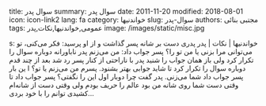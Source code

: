 title: سوال پدر
summary: سوال پدر
date: 2011-11-20
modified: 2018-08-01
icon:  icon-link2
lang: fa
category: خواندنیها
slug: سوال-پدر
authors: مجتبی بنائی
tags: عمومی,خواندنیها,نکات,پدر
image: /images/static/misc.jpg

s: خواندنیها | نکات | پدر پدری دست بر شانه پسر گذاشت و از او پرسید: فکر می‌کنی، تو می‌توانی مرا بزنی یا من تو را؟  پسر جواب داد: من می‌زنم  پدر ناباورانه دوباره سوال را تکرار کرد ولی باز‌‌ همان جواب را شنید  پدر با ناراحتی از کنار پسر رد شد   بعد از چند قدم دوباره سوال را تکرار کرد تا شاید جوابی بهتر بشنود.  پسرم من می‌زنم یا تو؟  ا ین بار پسر جواب داد شما می‌زنی.  پدر گفت چرا دوبار اول این را نگفتی؟  پسر جواب داد تا وقتی دست شما روی شانه من بود عالم را حریف بودم ولی وقتی دست   از شانه‌ام کشیدی توانم را با خود بردی...